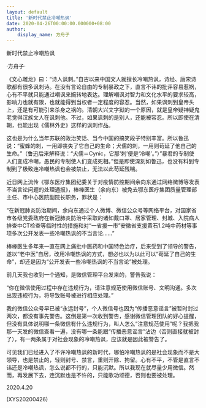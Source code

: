 ```yaml
---
layout: default
title: '新时代禁止冷嘲热讽'
date: 2020-04-26T00:00:00.000000+08:00
author:
    display_name: 方舟子
---
```


新时代禁止冷嘲热讽

·方舟子·

《文心雕龙》曰：“诗人讽刺。”自古以来中国文人就擅长冷嘲热讽，诗经、唐宋诗歌都有很多讽刺诗。在没有言论自由的专制暴政之下，直言不讳的批评容易惹祸，心有不平就只能通过嘲讽来婉转地表达。理解嘲讽对智力和文化水平的要求较高，影响力也就有限，也就能得到当权者一定程度的容忍。当然，如果讽刺到皇帝头上，还是有可能引来杀身之祸的。清朝大兴文字狱的一个原因，就是皇帝疑神疑鬼老觉得汉族文人在讽刺他。不过，如果讽刺的是别人，还能被容忍。所以即使在清朝，也能出现《儒林外史》这样的讽刺作品。

这也是为什么当年苏联的政治笑话、当今中国的搞笑段子特别丰富。所以鲁迅说：“蜜蜂的刺，一用即丧失了它自己的生命；犬儒的刺，一用则苟延了他自己的生命。”（鲁迅后来解释说：“犬儒＝Cynic，它那‘刺’便是‘冷嘲’。”）”暴君的专制使人们变成冷嘲，愚民的专制使人们变成死相。”但是即使深刻如鲁迅，也没有料到专制到了极致连冷嘲热讽也会被禁止，无法以此苟延残喘。

近日网上流传《鄂东医疗集团纪委关于对疫情防控期间余向东通过网络微博等发表不当言论问题的处理通报》，棒棒医生（余向东）被免去鄂东医疗集团质量管理部主任、市中心医院副院长职务，罪状是：

“在新冠肺炎防治期间，余向东通过个人微博、微信公众号等网络平台，对国家省市各级党委政府在新冠肺炎防治中采取的诸如戴口罩、居家管理、封城、入院病人排查中CT检查等临时性的措施和对“一省援一市”安徽省支援黄石1.2吨中药材等事项多次公开发表一些冷嘲热讽的不当言论……”

棒棒医生多年来一直在网上痛批中医药和中国特色治疗，后来受到了领导的警告，遂以“老中医”自居，改用冷嘲热讽的方式，想必也以为以此可以“苟延了自己的生命”，却还是因为“公开发表一些冷嘲热讽的不当言论”被处理。

前几天我也收到一个通知，是微信管理平台发来的，警告我说：

“你在微信使用过程中存在违规行为，请注意规范使用微信账号、文明沟通。多次出现违规行为，将导致账号被进行相应处理。”

我的微信公众号早已被“永远封号”，个人微信号也因为“传播恶意谣言”被暂时封过两次，都没有事先警告。这倒是第一次收到警告，感谢微信管理团队的好心提醒，但没有具体说明哪一条微信有什么违规行为，叫人怎么“注意规范使用”呢？我把我那一天发的微信查看一遍，没有哪一条能跟“传播恶意谣言”沾边（否则直接就被封了），有一两条属于对社会现象的冷嘲热讽，应该就是因此被警告了。

可见我们已经进入了不许冷嘲热讽的新时代，哪怕冷嘲热讽的是社会现象而不是大领导，也是禁止的，轻则封号、禁言，重则开除、拘留。心有不平，不管是直言不讳还是冷嘲热讽，怎么说都不行的，只能沉默。所以我现在就尽量少用微信。然而，再发展下去，连沉默也是不许的，只能歌功颂德，否则也要被处理。

2020.4.20

(XYS20200426)

